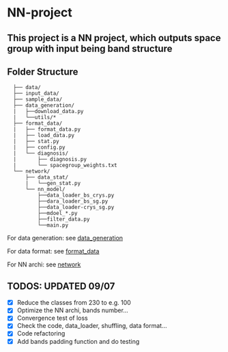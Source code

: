 # NN-project
## This project is a NN project, which outputs space group with input being band structure

## Folder Structure
```
  ├── data/    
  ├── input_data/    
  ├── sample_data/    
  ├── data_generation/    
  |   ├──download_data.py    
  |   └──utils/*   
  ├── format_data/   
  |   ├── format_data.py    
  |   ├── load_data.py   
  |   ├── stat.py    
  |   ├── config.py   
  |   └── diagnosis/    
  |       ├── diagnosis.py    
  |       └── spacegroup_weights.txt    
  └── network/    
      ├── data_stat/
      |   └──gen_stat.py  
      └── nn_model/
          ├──data_loader_bs_crys.py  
          ├──dara_loader_bs_sg.py 
          ├──data_loader-crys_sg.py 
          ├──mdoel_*.py 
          ├──filter_data.py  
          └──main.py 
 ```
 For data generation: see [data_generation](data_generation/)
 
 For data format: see [format_data](format_data/)
 
 For NN archi: see [network](network/)

## TODOS: UPDATED 09/07

- [x] Reduce the classes from 230 to e.g. 100
- [x] Optimize the NN archi, bands number...
- [x] Convergence test of loss
- [x] Check the code, data_loader, shuffling, data format...
- [x] Code refactoring
- [x] Add bands padding function and do testing
